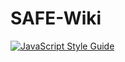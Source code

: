 # SAFE-Wiki

[![JavaScript Style Guide](https://cdn.rawgit.com/standard/standard/master/badge.svg)](https://github.com/standard/standard)